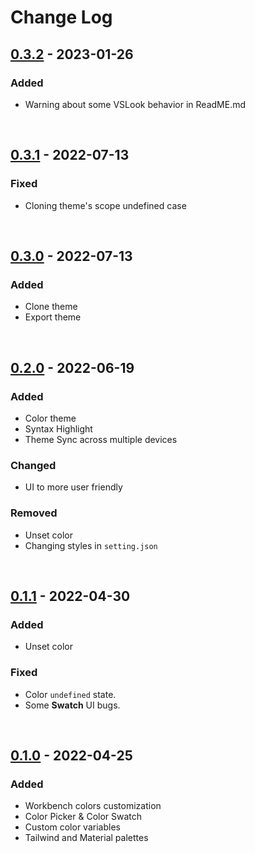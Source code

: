 # Change Log

## [0.3.2] - 2023-01-26

### Added

- Warning about some VSLook behavior in ReadME.md

</br>

## [0.3.1] - 2022-07-13

### Fixed

- Cloning theme's scope undefined case

</br>

## [0.3.0] - 2022-07-13

### Added

- Clone theme
- Export theme

</br>

## [0.2.0] - 2022-06-19

### Added

- Color theme
- Syntax Highlight
- Theme Sync across multiple devices

### Changed

- UI to more user friendly

### Removed

- Unset color
- Changing styles in `setting.json`

</br>

## [0.1.1] - 2022-04-30

### Added

- Unset color

### Fixed

- Color `undefined` state.
- Some **Swatch** UI bugs.

</br>

## [0.1.0] - 2022-04-25

### Added

- Workbench colors customization
- Color Picker & Color Swatch
- Custom color variables
- Tailwind and Material palettes

[0.3.2]: https://github.com/sudoaugustin/vslook/compare/v0.3.1...v0.3.2
[0.3.1]: https://github.com/sudoaugustin/vslook/compare/v0.3.0...v0.3.1
[0.3.0]: https://github.com/sudoaugustin/vslook/compare/v0.2.0...v0.3.0
[0.2.0]: https://github.com/sudoaugustin/vslook/compare/v0.1.1...v0.2.0
[0.1.1]: https://github.com/sudoaugustin/vslook/compare/v0.1.0...v0.1.1
[0.1.0]: https://github.com/sudoaugustin/vslook/releases/tag/v0.1.0
